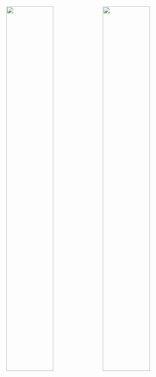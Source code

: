 

<br/>
<p align="left">
  <img width="49.5%" src="https://github-readme-stats.vercel.app/api/?username=Rassska&theme=prussian&show_icons=true&count_private=true&hide_border=true" />
    <img width="49.5%" src="http://github-readme-streak-stats.herokuapp.com?user=Rassska&theme=prussian&hide_border=true" />
</p>
<br>
